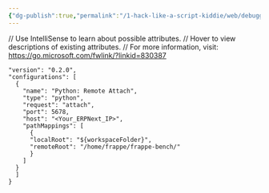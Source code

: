 ```yaml
---
{"dg-publish":true,"permalink":"/1-hack-like-a-script-kiddie/web/debugger-and-logger/debugger-vscode-python/","noteIcon":"","created":"2025-04-15T14:11:19.600-04:00"}
---
```



















// Use IntelliSense to learn about possible attributes.
// Hover to view descriptions of existing attributes.
// For more information, visit: https://go.microsoft.com/fwlink/?linkid=830387
```
"version": "0.2.0",
"configurations": [
  {
    "name": "Python: Remote Attach",
    "type": "python",
    "request": "attach",
    "port": 5678,
    "host": "<Your_ERPNext_IP>",
    "pathMappings": [
      {
      "localRoot": "${workspaceFolder}",
      "remoteRoot": "/home/frappe/frappe-bench/"
      }
    ]
  }
  ]
}
```
